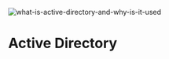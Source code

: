 ![what-is-active-directory-and-why-is-it-used](https://github.com/user-attachments/assets/68675681-670b-45eb-b9a1-86ceed7ef0d1)

# Active Directory
